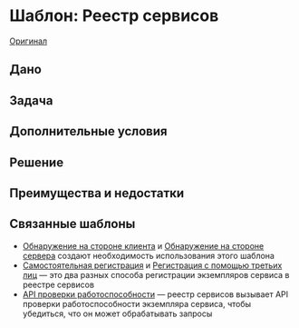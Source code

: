 # Шаблон: Реестр сервисов

[Оригинал](https://microservices.io/patterns/service-registry.html)

## Дано

## Задача

## Дополнительные условия

## Решение

## Преимущества и недостатки

## Связанные шаблоны

* [Обнаружение на стороне клиента](client-side-discovery.md) и 
  [Обнаружение на стороне сервера](server-side-discovery.md) создают 
  необходимость использования этого шаблона
* [Самостоятельная регистрация]() и 
  [Регистрация с помощью третьих лиц]() — это два разных способа 
  регистрации экземпляров сервиса в реестре сервисов
* [API проверки работоспособности]() — реестр сервисов вызывает API 
  проверки работоспособности экземпляра сервиса, чтобы убедиться, что он 
  может обрабатывать запросы